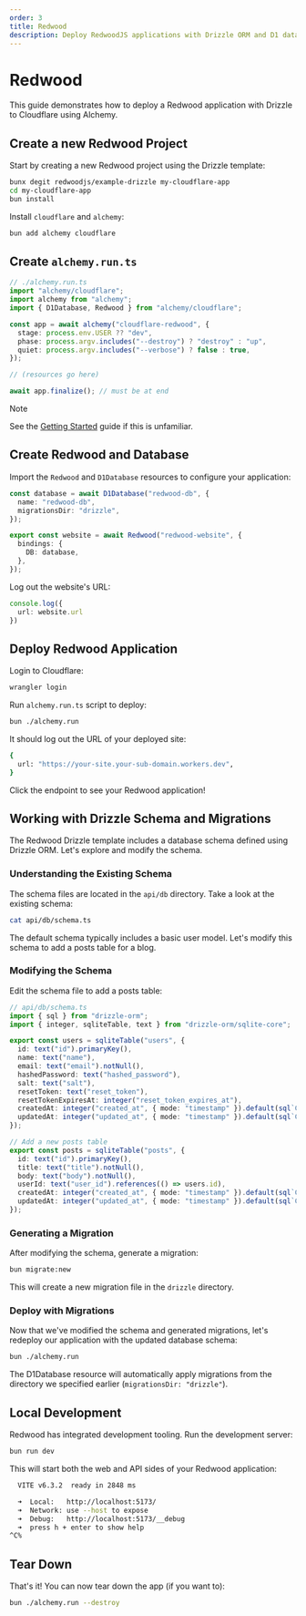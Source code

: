 ```yaml
---
order: 3
title: Redwood
description: Deploy RedwoodJS applications with Drizzle ORM and D1 database to Cloudflare Workers using Alchemy. Includes schema migration and local development setup.
---
```


# Redwood

This guide demonstrates how to deploy a Redwood application with Drizzle to Cloudflare using Alchemy.

## Create a new Redwood Project

Start by creating a new Redwood project using the Drizzle template:

```bash
bunx degit redwoodjs/example-drizzle my-cloudflare-app
cd my-cloudflare-app
bun install
```

Install `cloudflare` and `alchemy`:
```sh
bun add alchemy cloudflare
```

## Create `alchemy.run.ts`

```ts
// ./alchemy.run.ts
import "alchemy/cloudflare";
import alchemy from "alchemy";
import { D1Database, Redwood } from "alchemy/cloudflare";

const app = await alchemy("cloudflare-redwood", {
  stage: process.env.USER ?? "dev",
  phase: process.argv.includes("--destroy") ? "destroy" : "up",
  quiet: process.argv.includes("--verbose") ? false : true,
});

// (resources go here)

await app.finalize(); // must be at end
```

> [!NOTE]
> See the [Getting Started](../getting-started) guide if this is unfamiliar.

## Create Redwood and Database

Import the `Redwood` and `D1Database` resources to configure your application:

```ts
const database = await D1Database("redwood-db", {
  name: "redwood-db",
  migrationsDir: "drizzle",
});

export const website = await Redwood("redwood-website", {
  bindings: {
    DB: database,
  },
});
```

Log out the website's URL:
```ts
console.log({
  url: website.url
})
```

## Deploy Redwood Application

Login to Cloudflare:

```sh
wrangler login
```

Run `alchemy.run.ts` script to deploy:

```sh
bun ./alchemy.run
```

It should log out the URL of your deployed site:
```sh
{
  url: "https://your-site.your-sub-domain.workers.dev",
}
```

Click the endpoint to see your Redwood application!

## Working with Drizzle Schema and Migrations

The Redwood Drizzle template includes a database schema defined using Drizzle ORM. Let's explore and modify the schema.

### Understanding the Existing Schema

The schema files are located in the `api/db` directory. Take a look at the existing schema:

```sh
cat api/db/schema.ts
```

The default schema typically includes a basic user model. Let's modify this schema to add a posts table for a blog.

### Modifying the Schema

Edit the schema file to add a posts table:

```ts
// api/db/schema.ts
import { sql } from "drizzle-orm";
import { integer, sqliteTable, text } from "drizzle-orm/sqlite-core";

export const users = sqliteTable("users", {
  id: text("id").primaryKey(),
  name: text("name"),
  email: text("email").notNull(),
  hashedPassword: text("hashed_password"),
  salt: text("salt"),
  resetToken: text("reset_token"),
  resetTokenExpiresAt: integer("reset_token_expires_at"),
  createdAt: integer("created_at", { mode: "timestamp" }).default(sql`CURRENT_TIMESTAMP`),
  updatedAt: integer("updated_at", { mode: "timestamp" }).default(sql`CURRENT_TIMESTAMP`),
});

// Add a new posts table
export const posts = sqliteTable("posts", {
  id: text("id").primaryKey(),
  title: text("title").notNull(),
  body: text("body").notNull(),
  userId: text("user_id").references(() => users.id),
  createdAt: integer("created_at", { mode: "timestamp" }).default(sql`CURRENT_TIMESTAMP`),
  updatedAt: integer("updated_at", { mode: "timestamp" }).default(sql`CURRENT_TIMESTAMP`),
});
```

### Generating a Migration

After modifying the schema, generate a migration:

```sh
bun migrate:new
```

This will create a new migration file in the `drizzle` directory.

### Deploy with Migrations

Now that we've modified the schema and generated migrations, let's redeploy our application with the updated database schema:

```sh
bun ./alchemy.run
```

The D1Database resource will automatically apply migrations from the directory we specified earlier (`migrationsDir: "drizzle"`).


## Local Development

Redwood has integrated development tooling. Run the development server:

```sh
bun run dev
```

This will start both the web and API sides of your Redwood application:

```sh
  VITE v6.3.2  ready in 2848 ms

  ➜  Local:   http://localhost:5173/
  ➜  Network: use --host to expose
  ➜  Debug:   http://localhost:5173/__debug
  ➜  press h + enter to show help
^C%
```

## Tear Down

That's it! You can now tear down the app (if you want to):

```bash
bun ./alchemy.run --destroy
```
